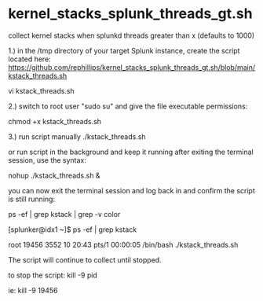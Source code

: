 # kernel_stacks_splunk_threads_gt.sh
collect kernel stacks when splunkd threads greater than x (defaults to 1000)


1.) in the /tmp directory of your target Splunk instance, create the script located here: 
https://github.com/rephillips/kernel_stacks_splunk_threads_gt.sh/blob/main/kstack_threads.sh

vi kstack_threads.sh

2.) switch to root user "sudo su" and give the file executable permissions:

chmod +x kstack_threads.sh

3.) run script manually 
./kstack_threads.sh

or run script in the background and keep it running after exiting the terminal session, use the syntax:

nohup ./kstack_threads.sh &


you can now exit the terminal session and log back in and confirm the script is still running: 

ps -ef | grep kstack | grep -v color

[splunker@idx1 ~]$ ps -ef | grep kstack

root     19456  3552 10 20:43 pts/1    00:00:05 /bin/bash ./kstack_threads.sh



The script will continue to collect until stopped.


to stop the script:
kill -9 pid

ie: 
kill -9 19456
